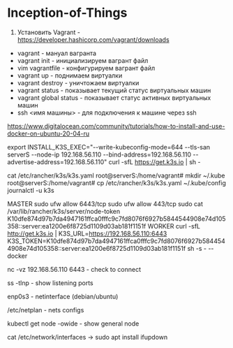 # Inception-of-Things

1. Установить Vagrant - https://developer.hashicorp.com/vagrant/downloads
  * vagrant - мануал вагранта
  * vagrant init - инициализируем вагрант файл
  * vim vagrantfile - конфигурируем вагрант файл
  * vagrant up - поднимаем виртуалки
  * vagrant destroy - уничтожаем виртуалки
  * vagrant status - показывает текущий статус виртуальных машин
  * vagrant global status - показывает статус активных виртуальных машин
  * ssh <имя машины> - для подключения к машине через ssh 

https://www.digitalocean.com/community/tutorials/how-to-install-and-use-docker-on-ubuntu-20-04-ru


export INSTALL_K3S_EXEC="--write-kubeconfig-mode=644 --tls-san serverS --node-ip 192.168.56.110  --bind-address=192.168.56.110 --advertise-address=192.168.56.110"
curl -sfL https://get.k3s.io | sh -

cat /etc/rancher/k3s/k3s.yaml
root@serverS:/home/vagrant# mkdir ~/.kube
root@serverS:/home/vagrant# cp /etc/rancher/k3s/k3s.yaml ~/.kube/config
journalctl -u k3s

MASTER
sudo ufw allow 6443/tcp
sudo ufw allow 443/tcp
sudo cat /var/lib/rancher/k3s/server/node-token
K10dfe874d97b7da4947161ffca0fffc9c7fd8076f6927b5844544908e74d105358::server:ea1200e6f8725d1109d03ab181f1151f
WORKER
curl -sfL http://get.k3s.io | K3S_URL=https://192.168.56.110:6443 K3S_TOKEN=K10dfe874d97b7da4947161ffca0fffc9c7fd8076f6927b5844544908e74d105358::server:ea1200e6f8725d1109d03ab181f1151f sh -s - --docker


nc -vz 192.168.56.110 6443 - check to connect

ss -tlnp - show listening ports

enp0s3 - netinterface (debian/ubuntu)

/etc/netplan - nets configs

kubectl get node -owide - show general node

cat /etc/network/interfaces -> sudo apt install ifupdown
